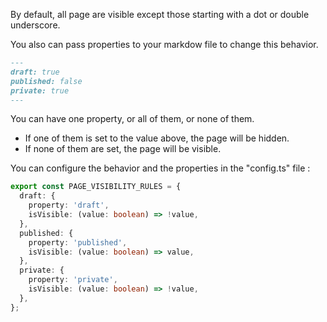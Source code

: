 By default, all page are visible except those starting with a dot or double underscore.

You also can pass properties to your markdow file to change this behavior.

```markdown
---
draft: true
published: false
private: true
---
```

You can have one property, or all of them, or none of them.

- If one of them is set to the value above, the page will be hidden.
- If none of them are set, the page will be visible.

You can configure the behavior and the properties in the "config.ts" file :

```ts
export const PAGE_VISIBILITY_RULES = {
  draft: {
    property: 'draft',
    isVisible: (value: boolean) => !value,
  },
  published: {
    property: 'published',
    isVisible: (value: boolean) => value,
  },
  private: {
    property: 'private',
    isVisible: (value: boolean) => !value,
  },
};
```
